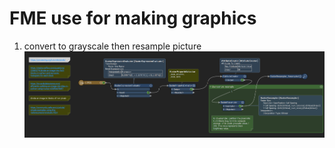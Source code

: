 # FME use for making graphics

1. convert to grayscale then resample picture 
![spatialfilter](https://github.com/thisAKcode/py_art_me/blob/master/FME/pics/workspace.PNG?raw=true)


